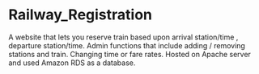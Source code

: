 # Railway_Registration

A website that lets you reserve train based upon arrival station/time , departure station/time. Admin functions that include adding / removing stations and train. Changing time 
or fare rates. Hosted on Apache server and used Amazon RDS as a database.

